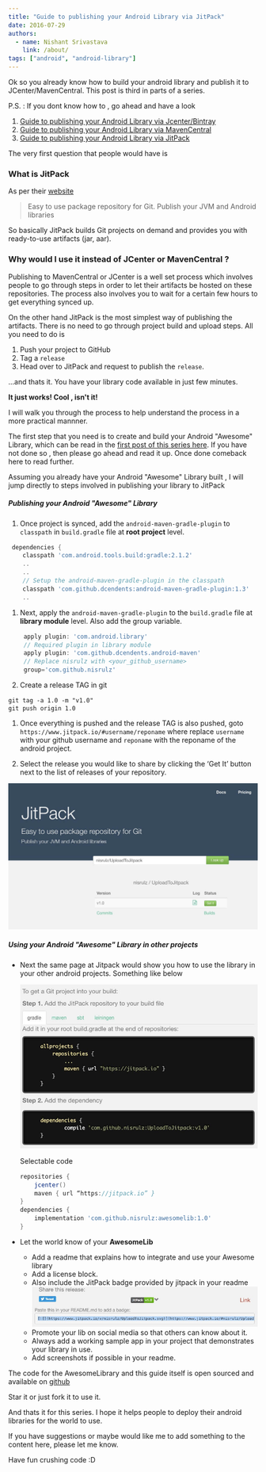 ```yaml
---
title: "Guide to publishing your Android Library via JitPack"
date: 2016-07-29
authors:
  - name: Nishant Srivastava
    link: /about/
tags: ["android", "android-library"]
---
```


Ok so you already know how to build your android library and publish it to JCenter/MavenCentral. This post is third in parts of a series.

P.S. : If you dont know how to , go ahead and have a look

1. [Guide to publishing your Android Library via Jcenter/Bintray](/blog/publish-your-android-library-via-jcenter/)
2. [Guide to publishing your Android Library via MavenCentral](/blog/publish-your-android-library-via-mavencentral/)
3. [Guide to publishing your Android Library via JitPack](#)

The very first question that people would have is

### What is JitPack

As per their [website](https://www.jitpack.io/)

> Easy to use package repository for Git. Publish your JVM and Android libraries

So basically JitPack builds Git projects on demand and provides you with ready-to-use artifacts (jar, aar).

### Why would I use it instead of JCenter or MavenCentral ?

Publishing to MavenCentral or JCenter is a well set process which involves people to go through steps in order to let their artifacts be hosted on these repositories. The process also involves you to wait for a certain few hours to get everything synced up.

On the other hand JitPack is the most simplest way of publishing the artifacts. There is no need to go through project build and upload steps. All you need to do is

1. Push your project to GitHub
1. Tag a `release`
1. Head over to JitPack and request to publish the `release`.

...and thats it. You have your library code available in just few minutes.

**It just works! Cool , isn't it!**

I will walk you through the process to help understand the process in a more practical mannner.

The first step that you need is to create and build your Android "Awesome" Library, which can be read in the [first post of this series here](/publish-your-android-library-via-jcenter/). If you have not done so , then please go ahead and read it up. Once done comeback here to read further.

Assuming you already have your Android "Awesome" Library built , I will jump directly to steps involved in publishing your library to JitPack

##### Publishing your Android "Awesome" Library

1. Once project is synced, add the `android-maven-gradle-plugin` to `classpath` in `build.gradle` file at **root project** level.

```gradle
 dependencies {
    classpath 'com.android.tools.build:gradle:2.1.2'
    ..
    ..
    // Setup the android-maven-gradle-plugin in the classpath
    classpath 'com.github.dcendents:android-maven-gradle-plugin:1.3'
    ..
```

1. Next, apply the `android-maven-gradle-plugin` to the `build.gradle` file at **library module** level. Also add the group variable.

   ```gradle
    apply plugin: 'com.android.library'
    // Required plugin in library module
    apply plugin: 'com.github.dcendents.android-maven'
    // Replace nisrulz with <your_github_username>
    group='com.github.nisrulz'
   ```

1. Create a release TAG in git

```
git tag -a 1.0 -m "v1.0"
git push origin 1.0
```

1. Once everything is pushed and the release TAG is also pushed, goto `https://www.jitpack.io/#username/reponame` where replace `username` with your github username and `reponame` with the reponame of the android project.

1. Select the release you would like to share by clicking the ‘Get It’ button next to the list of releases of your repository.

![screenshot1](img/uploadtojitpack/sc1.jpeg)

##### Using your Android "Awesome" Library in other projects

- Next the same page at Jitpack would show you how to use the library in your other android projects. Something like below

  ![screenshot1](img/uploadtojitpack/sc2.jpeg)

  Selectable code

  ```gradle
  repositories {
      jcenter()
      maven { url “https://jitpack.io” }
  }
  dependencies {
      implementation 'com.github.nisrulz:awesomelib:1.0'
  }
  ```

- Let the world know of your **AwesomeLib**
  - Add a readme that explains how to integrate and use your Awesome library
  - Add a license block.
  - Also include the JitPack badge provided by jitpack in your readme
    ![badge](img/uploadtojitpack/badge.jpeg)
  - Promote your lib on social media so that others can know about it.
  - Always add a working sample app in your project that demonstrates your library in use.
  - Add screenshots if possible in your readme.

The code for the AwesomeLibrary and this guide itself is open sourced and available on [github](https://github.com/nisrulz/UploadToJitpack)

Star it or just fork it to use it.

And thats it for this series. I hope it helps people to deploy their android libraries for the world to use.

If you have suggestions or maybe would like me to add something to the content here, please let me know.

Have fun crushing code :D
